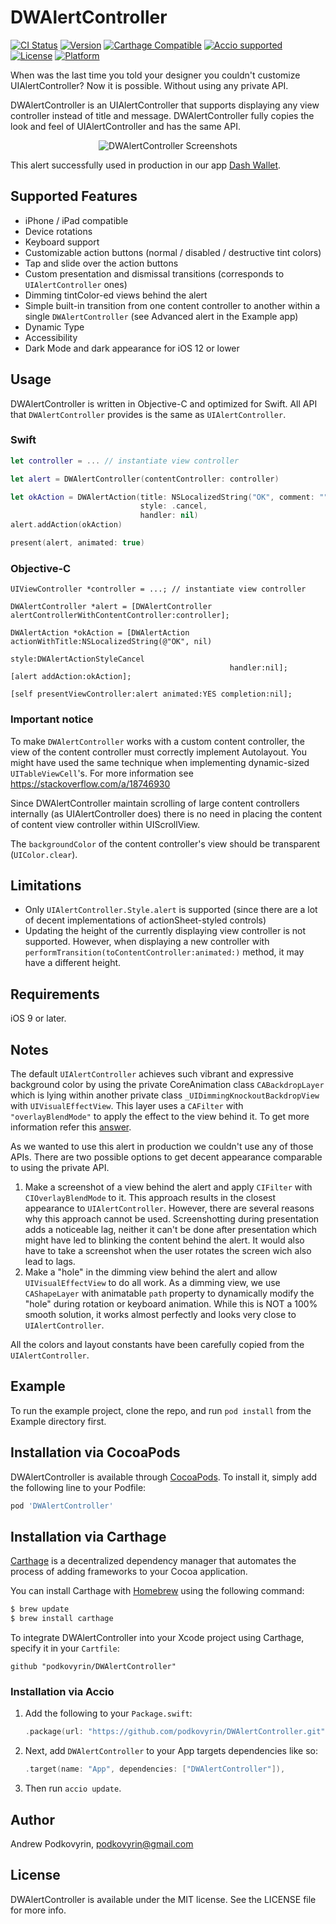 # DWAlertController

[![CI Status](https://img.shields.io/travis/podkovyrin/DWAlertController.svg?style=flat)](https://travis-ci.org/podkovyrin/DWAlertController)
[![Version](https://img.shields.io/cocoapods/v/DWAlertController.svg?style=flat)](https://cocoapods.org/pods/DWAlertController)
[![Carthage Compatible](https://img.shields.io/badge/Carthage-compatible-4BC51D.svg?style=flat)](https://github.com/Carthage/Carthage)
[![Accio supported](https://img.shields.io/badge/Accio-supported-0A7CF5.svg?style=flat)](https://github.com/JamitLabs/Accio)
[![License](https://img.shields.io/cocoapods/l/DWAlertController.svg?style=flat)](https://cocoapods.org/pods/DWAlertController)
[![Platform](https://img.shields.io/cocoapods/p/DWAlertController.svg?style=flat)](https://cocoapods.org/pods/DWAlertController)

When was the last time you told your designer you couldn't customize UIAlertController? Now it is possible. Without using any private API.

DWAlertController is an UIAlertController that supports displaying any view controller instead of title and message.
DWAlertController fully copies the look and feel of UIAlertController and has the same API.

<p align="center">
<img src="https://github.com/podkovyrin/DWAlertController/raw/master/assets/DWAlertController_Screens.png?raw=true" alt="DWAlertController Screenshots">
</p>

This alert successfully used in production in our app [Dash Wallet](https://apps.apple.com/app/dash-wallet/id1206647026).

## Supported Features

- iPhone / iPad compatible
- Device rotations
- Keyboard support
- Customizable action buttons (normal / disabled / destructive tint colors)
- Tap and slide over the action buttons
- Custom presentation and dismissal transitions (corresponds to `UIAlertController` ones)
- Dimming tintColor-ed views behind the alert
- Simple built-in transition from one content controller to another within a single `DWAlertController` (see Advanced alert in the Example app)
- Dynamic Type
- Accessibility
- Dark Mode and dark appearance for iOS 12 or lower

## Usage

DWAlertController is written in Objective-C and optimized for Swift. All API that `DWAlertController` provides is the same as `UIAlertController`.

### Swift
```swift
let controller = ... // instantiate view controller

let alert = DWAlertController(contentController: controller)

let okAction = DWAlertAction(title: NSLocalizedString("OK", comment: ""),
                             style: .cancel,
                             handler: nil)
alert.addAction(okAction)

present(alert, animated: true)
```

### Objective-C
```obj-c
UIViewController *controller = ...; // instantiate view controller

DWAlertController *alert = [DWAlertController alertControllerWithContentController:controller];

DWAlertAction *okAction = [DWAlertAction actionWithTitle:NSLocalizedString(@"OK", nil)
                                                   style:DWAlertActionStyleCancel
                                                 handler:nil];
[alert addAction:okAction];

[self presentViewController:alert animated:YES completion:nil];
```

### Important notice

To make `DWAlertController` works with a custom content controller, the view of the content controller must correctly implement Autolayout.
You might have used the same technique when implementing dynamic-sized `UITableViewCell`'s.
For more information see https://stackoverflow.com/a/18746930

Since DWAlertController maintain scrolling of large content controllers internally (as UIAlertController does) there is no need in placing the content of content view controller within UIScrollView.

The `backgroundColor` of the content controller's view should be transparent (`UIColor.clear`).

## Limitations

- Only `UIAlertController.Style.alert` is supported (since there are a lot of decent implementations of actionSheet-styled controls)
- Updating the height of the currently displaying view controller is not supported. However, when displaying a new controller with `performTransition(toContentController:animated:)` method, it may have a different height.

## Requirements

iOS 9 or later.

## Notes

The default `UIAlertController` achieves such vibrant and expressive background color by using the private CoreAnimation class `CABackdropLayer` which is lying within another private class `_UIDimmingKnockoutBackdropView` with `UIVisualEffectView`.
This layer uses a `CAFilter` with `"overlayBlendMode"` to apply the effect to the view behind it. To get more information refer this [answer](https://stackoverflow.com/a/49571448/2830525).

As we wanted to use this alert in production we couldn't use any of those APIs.
There are two possible options to get decent appearance comparable to using the private API.

1. Make a screenshot of a view behind the alert and apply `CIFilter` with `CIOverlayBlendMode` to it. This approach results in the closest appearance to `UIAlertController`. However, there are several reasons why this approach cannot be used. Screenshotting during presentation adds a noticeable lag, neither it can't be done after presentation which might have led to blinking the content behind the alert. It would also have to take a screenshot when the user rotates the screen wich also lead to lags.
2. Make a "hole" in the dimming view behind the alert and allow `UIVisualEffectView` to do all work. As a dimming view, we use `CAShapeLayer` with animatable `path` property to dynamically modify the "hole" during rotation or keyboard animation. While this is NOT a 100% smooth solution, it works almost perfectly and looks very close to `UIAlertController`.

All the colors and layout constants have been carefully copied from the `UIAlertController`.

## Example

To run the example project, clone the repo, and run `pod install` from the Example directory first.

## Installation via CocoaPods

DWAlertController is available through [CocoaPods](https://cocoapods.org). To install
it, simply add the following line to your Podfile:

```ruby
pod 'DWAlertController'
```

## Installation via Carthage

[Carthage](https://github.com/Carthage/Carthage) is a decentralized dependency manager that automates the process of adding frameworks to your Cocoa application.

You can install Carthage with [Homebrew](http://brew.sh/) using the following command:

```bash
$ brew update
$ brew install carthage
```

To integrate DWAlertController into your Xcode project using Carthage, specify it in your `Cartfile`:

```ogdl
github "podkovyrin/DWAlertController"
```

### Installation via Accio

 1. Add the following to your `Package.swift`:
 	```swift
 	.package(url: "https://github.com/podkovyrin/DWAlertController.git", .upToNextMajor(from: "0.2.1")),
 	```
 2. Next, add `DWAlertController` to your App targets dependencies like so:
 	```swift
 	.target(name: "App", dependencies: ["DWAlertController"]),
 	```
 3. Then run `accio update`.

## Author

Andrew Podkovyrin, podkovyrin@gmail.com

## License

DWAlertController is available under the MIT license. See the LICENSE file for more info.
